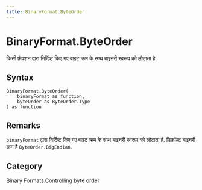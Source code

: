 ```yaml
---
title: BinaryFormat.ByteOrder
---
```


# BinaryFormat.ByteOrder


किसी फ़ंक्शन द्वारा निर्दिष्ट किए गए बाइट क्रम के साथ बाइनरी स्वरूप को लौटाता है.


## Syntax

```powerquery
BinaryFormat.ByteOrder(
    binaryFormat as function,
    byteOrder as ByteOrder.Type
) as function
```


## Remarks

<code>binaryFormat</code> द्वारा निर्दिष्ट किए गए बाइट क्रम के साथ बाइनरी स्वरूप को लौटाता है.  डिफ़ॉल्ट बाइनरी क्रम है <code>ByteOrder.BigEndian</code>.



## Category
Binary Formats.Controlling byte order
